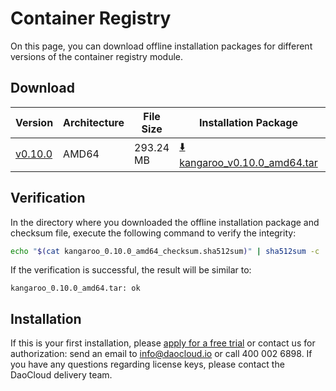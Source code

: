 # Container Registry

On this page, you can download offline installation packages for different versions of the container registry module.

## Download

| Version                                          | Architecture | File Size | Installation Package                                                                                                              | Checksum File                                                                                                                | Update Date |
|--------------------------------------------------|--------------|-----------|----------------------------------------------------------------------------------------------------------------------------------|-----------------------------------------------------------------------------------------------------------------------------|-------------|
| [v0.10.0](../../kangaroo/release-notes.md) | AMD64        | 293.24 MB | [:arrow_down: kangaroo_v0.10.0_amd64.tar](https://qiniu-download-public.daocloud.io/DaoCloud_Enterprise/kangaroo_0.10.0_amd64.tar) | [:arrow_down: kangaroo_0.10.0_amd64_checksum.sha512sum](https://qiniu-download-public.daocloud.io/DaoCloud_Enterprise/kangaroo_0.10.0_amd64_checksum.sha512sum) | 2023-8-22   |

## Verification

In the directory where you downloaded the offline installation package and checksum file, execute the following command to verify the integrity:

```sh
echo "$(cat kangaroo_0.10.0_amd64_checksum.sha512sum)" | sha512sum -c
```

If the verification is successful, the result will be similar to:

```none
kangaroo_0.10.0_amd64.tar: ok
```

## Installation

If this is your first installation, please [apply for a free trial](../../dce/license0.md) or contact us for authorization: send an email to info@daocloud.io or call 400 002 6898.
If you have any questions regarding license keys, please contact the DaoCloud delivery team.
